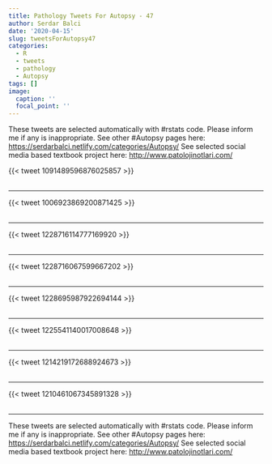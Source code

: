 ```yaml
---
title: Pathology Tweets For Autopsy - 47
author: Serdar Balci
date: '2020-04-15'
slug: tweetsForAutopsy47
categories:
  - R
  - tweets
  - pathology
  - Autopsy
tags: []
image:
  caption: ''
  focal_point: ''
---
```



These tweets are selected automatically with #rstats code. Please inform me if any is inappropriate.
See other #Autopsy pages here: https://serdarbalci.netlify.com/categories/Autopsy/ 
See selected social media based textbook project here: http://www.patolojinotlari.com/

{{< tweet 1091489596876025857 >}}
<br>
<br>
<hr>
{{< tweet 1006923869200871425 >}}
<br>
<br>
<hr>
{{< tweet 1228716114777169920 >}}
<br>
<br>
<hr>
{{< tweet 1228716067599667202 >}}
<br>
<br>
<hr>
{{< tweet 1228695987922694144 >}}
<br>
<br>
<hr>
{{< tweet 1225541140017008648 >}}
<br>
<br>
<hr>
{{< tweet 1214219172688924673 >}}
<br>
<br>
<hr>
{{< tweet 1210461067345891328 >}}
<br>
<br>
<hr>


These tweets are selected automatically with #rstats code. Please inform me if any is inappropriate.
See other #Autopsy pages here: https://serdarbalci.netlify.com/categories/Autopsy/ 
See selected social media based textbook project here: http://www.patolojinotlari.com/
